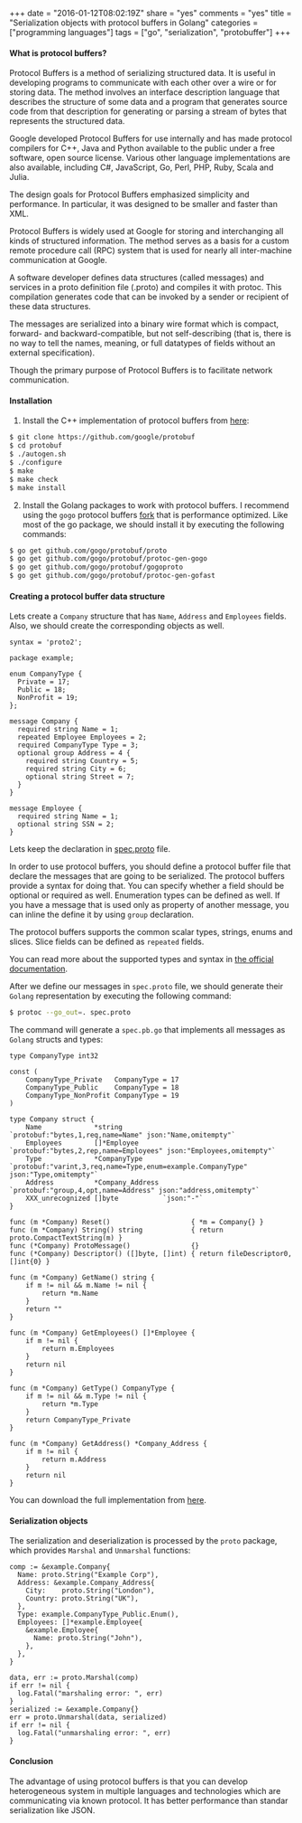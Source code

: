 +++
date = "2016-01-12T08:02:19Z"
share = "yes"
comments = "yes"
title = "Serialization objects with protocol buffers in Golang"
categories = ["programming languages"]
tags = ["go", "serialization", "protobuffer"]
+++

#### What is protocol buffers?

Protocol Buffers is a method of serializing structured data. It is useful in
developing programs to communicate with each other over a wire or for storing
data. The method involves an interface description language that describes the
structure of some data and a program that generates source code from that
description for generating or parsing a stream of bytes that represents the
structured data.

Google developed Protocol Buffers for use internally and has made protocol
compilers for C++, Java and Python available to the public under a free
software, open source license. Various other language implementations are also
available, including C#, JavaScript, Go, Perl, PHP, Ruby, Scala and Julia.

The design goals for Protocol Buffers emphasized simplicity and performance. In
particular, it was designed to be smaller and faster than XML.

Protocol Buffers is widely used at Google for storing and interchanging all
kinds of structured information. The method serves as a basis for a custom
remote procedure call (RPC) system that is used for nearly all inter-machine
communication at Google.

A software developer defines data structures (called messages) and services in
a proto definition file (.proto) and compiles it with protoc. This compilation
generates code that can be invoked by a sender or recipient of these data
structures.

The messages are serialized into a binary wire format which is
compact, forward- and backward-compatible, but not self-describing (that is,
there is no way to tell the names, meaning, or full datatypes of fields without
an external specification).

Though the primary purpose of Protocol Buffers is to facilitate network
communication.

#### Installation

1. Install the C++ implementation of protocol buffers from
   [here](https://github.com/google/protobuf):

```bash
$ git clone https://github.com/google/protobuf
$ cd protobuf
$ ./autogen.sh
$ ./configure
$ make
$ make check
$ make install
```

2. Install the Golang packages to work with protocol buffers. I recommend using
   the `gogo` protocol buffers [fork](https://github.com/gogo/protobuf) that is
   performance optimized. Like most of the go package, we should install it by
   executing the following commands:

```bash
$ go get github.com/gogo/protobuf/proto
$ go get github.com/gogo/protobuf/protoc-gen-gogo
$ go get github.com/gogo/protobuf/gogoproto
$ go get github.com/gogo/protobuf/protoc-gen-gofast
```

#### Creating a protocol buffer data structure

Lets create a `Company` structure that has `Name`, `Address` and `Employees`
fields. Also, we should create the corresponding objects as well.

```Golang
syntax = 'proto2';

package example;

enum CompanyType {
  Private = 17;
  Public = 18;
  NonProfit = 19;
};

message Company {
  required string Name = 1;
  repeated Employee Employees = 2;
  required CompanyType Type = 3;
  optional group Address = 4 {
    required string Country = 5;
    required string City = 6;
    optional string Street = 7;
  }
}

message Employee {
  required string Name = 1;
  optional string SSN = 2;
}
```

Lets keep the declaration in
[spec.proto](https://gist.github.com/iamralch/acdbc1b1429d97371609) file.

In order to use protocol buffers, you should define a protocol buffer file that
declare the messages that are going to be serialized. The protocol buffers
provide a syntax for doing that. You can specify whether a field should be optional
or required as well. Enumeration types can be defined as well. If you have a message
that is used only as property of another message, you can inline the define it
by using `group` declaration.

The protocol buffers supports the common scalar types, strings, enums and slices.
Slice fields can be defined as `repeated` fields.

You can read more about the supported types and syntax in [the official
documentation](https://developers.google.com/protocol-buffers/docs/proto).

After we define our messages in `spec.proto` file, we should generate their
`Golang` representation by executing the following command:

```bash
$ protoc --go_out=. spec.proto
```

The command will generate a `spec.pb.go` that implements all messages as `Golang`
structs and types:

```Golang
type CompanyType int32

const (
	CompanyType_Private   CompanyType = 17
	CompanyType_Public    CompanyType = 18
	CompanyType_NonProfit CompanyType = 19
)

type Company struct {
	Name             *string          `protobuf:"bytes,1,req,name=Name" json:"Name,omitempty"`
	Employees        []*Employee      `protobuf:"bytes,2,rep,name=Employees" json:"Employees,omitempty"`
	Type             *CompanyType     `protobuf:"varint,3,req,name=Type,enum=example.CompanyType" json:"Type,omitempty"`
	Address          *Company_Address `protobuf:"group,4,opt,name=Address" json:"address,omitempty"`
	XXX_unrecognized []byte           `json:"-"`
}

func (m *Company) Reset()                    { *m = Company{} }
func (m *Company) String() string            { return proto.CompactTextString(m) }
func (*Company) ProtoMessage()               {}
func (*Company) Descriptor() ([]byte, []int) { return fileDescriptor0, []int{0} }

func (m *Company) GetName() string {
	if m != nil && m.Name != nil {
		return *m.Name
	}
	return ""
}

func (m *Company) GetEmployees() []*Employee {
	if m != nil {
		return m.Employees
	}
	return nil
}

func (m *Company) GetType() CompanyType {
	if m != nil && m.Type != nil {
		return *m.Type
	}
	return CompanyType_Private
}

func (m *Company) GetAddress() *Company_Address {
	if m != nil {
		return m.Address
	}
	return nil
}
```

You can download the full implementation from
[here](https://gist.github.com/iamralch/7632c3628ded96a1fc60).

#### Serialization objects

The serialization and deserialization is processed by the `proto` package,
which provides `Marshal` and `Unmarshal` functions:

```Golanog
comp := &example.Company{
  Name: proto.String("Example Corp"),
  Address: &example.Company_Address{
    City:    proto.String("London"),
    Country: proto.String("UK"),
  },
  Type: example.CompanyType_Public.Enum(),
  Employees: []*example.Employee{
    &example.Employee{
      Name: proto.String("John"),
    },
  },
}

data, err := proto.Marshal(comp)
if err != nil {
  log.Fatal("marshaling error: ", err)
}
serialized := &example.Company{}
err = proto.Unmarshal(data, serialized)
if err != nil {
  log.Fatal("unmarshaling error: ", err)
}
```

#### Conclusion

The advantage of using protocol buffers is that you can develop heterogeneous
system in multiple languages and technologies which are communicating via known
protocol. It has better performance than standar serialization like JSON.
